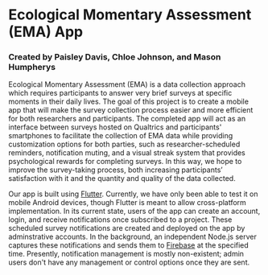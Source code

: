 # Ecological Momentary Assessment (EMA) App

### Created by Paisley Davis, Chloe Johnson, and Mason Humpherys

Ecological Momentary Assessment (EMA) is a data collection approach which requires participants to answer very brief surveys at specific moments in their daily lives. The goal of this project is to create a mobile app that will make the survey collection process easier and more efficient for both researchers and participants. The completed app will act as an interface between surveys hosted on Qualtrics and participants' smartphones to facilitate the collection of EMA data while providing customization options for both parties, such as researcher-scheduled reminders, notification muting, and a visual streak system that provides psychological rewards for completing surveys. In this way, we hope to improve the survey-taking process, both increasing participants’ satisfaction with it and the quantity and quality of the data collected.

Our app is built using [Flutter](https://flutter.dev/). Currently, we have only been able to test it on mobile Android devices, though Flutter is meant to allow cross-platform implementation. In its current state, users of the app can create an account, login, and receive notifications once subscribed to a project. These scheduled survey notifications are created and deployed on the app by adminstrative accounts. In the background, an independent Node.js server captures these notifications and sends them to [Firebase](https://firebase.google.com/) at the specified time. Presently, notification management is mostly non-existent; admin users don't have any management or control options once they are sent. 
